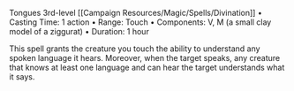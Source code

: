 Tongues
3rd-level [[Campaign Resources/Magic/Spells/Divination]]
• Casting Time: 1 action
• Range: Touch
• Components: V, M (a small clay model of a ziggurat)
• Duration: 1 hour 

This spell grants the creature you touch the ability to understand any spoken language it hears. Moreover, when the target speaks, any creature that knows at least one language and can hear the target understands what it says.
